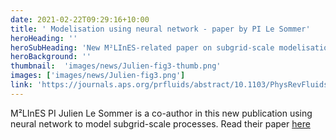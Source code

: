 ```yaml
---
date: 2021-02-22T09:29:16+10:00
title: ' Modelisation using neural network - paper by PI Le Sommer'
heroHeading: ''
heroSubHeading: 'New M²LInES-related paper on subgrid-scale modelisation using neural network '
heroBackground: ''
thumbnail:  'images/news/Julien-fig3-thumb.png'
images: ['images/news/Julien-fig3.png']
link: 'https://journals.aps.org/prfluids/abstract/10.1103/PhysRevFluids.6.024607' 
---
```


M²LInES PI Julien Le Sommer is a co-author in this new publication using neural network to model subgrid-scale processes. Read their paper [here](https://journals.aps.org/prfluids/abstract/10.1103/PhysRevFluids.6.024607)
